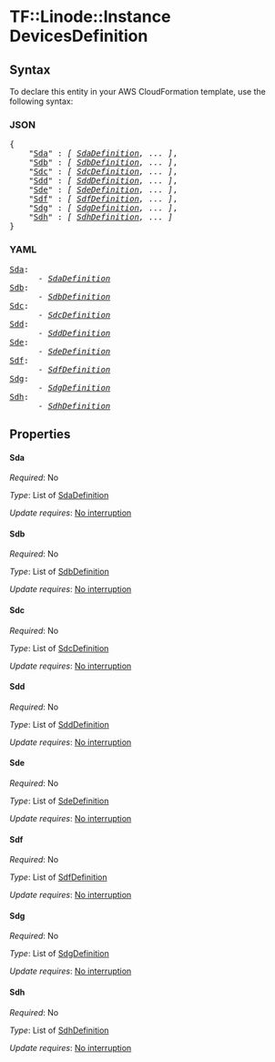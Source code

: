 # TF::Linode::Instance DevicesDefinition

## Syntax

To declare this entity in your AWS CloudFormation template, use the following syntax:

### JSON

<pre>
{
    "<a href="#sda" title="Sda">Sda</a>" : <i>[ <a href="sdadefinition.md">SdaDefinition</a>, ... ]</i>,
    "<a href="#sdb" title="Sdb">Sdb</a>" : <i>[ <a href="sdbdefinition.md">SdbDefinition</a>, ... ]</i>,
    "<a href="#sdc" title="Sdc">Sdc</a>" : <i>[ <a href="sdcdefinition.md">SdcDefinition</a>, ... ]</i>,
    "<a href="#sdd" title="Sdd">Sdd</a>" : <i>[ <a href="sdddefinition.md">SddDefinition</a>, ... ]</i>,
    "<a href="#sde" title="Sde">Sde</a>" : <i>[ <a href="sdedefinition.md">SdeDefinition</a>, ... ]</i>,
    "<a href="#sdf" title="Sdf">Sdf</a>" : <i>[ <a href="sdfdefinition.md">SdfDefinition</a>, ... ]</i>,
    "<a href="#sdg" title="Sdg">Sdg</a>" : <i>[ <a href="sdgdefinition.md">SdgDefinition</a>, ... ]</i>,
    "<a href="#sdh" title="Sdh">Sdh</a>" : <i>[ <a href="sdhdefinition.md">SdhDefinition</a>, ... ]</i>
}
</pre>

### YAML

<pre>
<a href="#sda" title="Sda">Sda</a>: <i>
      - <a href="sdadefinition.md">SdaDefinition</a></i>
<a href="#sdb" title="Sdb">Sdb</a>: <i>
      - <a href="sdbdefinition.md">SdbDefinition</a></i>
<a href="#sdc" title="Sdc">Sdc</a>: <i>
      - <a href="sdcdefinition.md">SdcDefinition</a></i>
<a href="#sdd" title="Sdd">Sdd</a>: <i>
      - <a href="sdddefinition.md">SddDefinition</a></i>
<a href="#sde" title="Sde">Sde</a>: <i>
      - <a href="sdedefinition.md">SdeDefinition</a></i>
<a href="#sdf" title="Sdf">Sdf</a>: <i>
      - <a href="sdfdefinition.md">SdfDefinition</a></i>
<a href="#sdg" title="Sdg">Sdg</a>: <i>
      - <a href="sdgdefinition.md">SdgDefinition</a></i>
<a href="#sdh" title="Sdh">Sdh</a>: <i>
      - <a href="sdhdefinition.md">SdhDefinition</a></i>
</pre>

## Properties

#### Sda

_Required_: No

_Type_: List of <a href="sdadefinition.md">SdaDefinition</a>

_Update requires_: [No interruption](https://docs.aws.amazon.com/AWSCloudFormation/latest/UserGuide/using-cfn-updating-stacks-update-behaviors.html#update-no-interrupt)

#### Sdb

_Required_: No

_Type_: List of <a href="sdbdefinition.md">SdbDefinition</a>

_Update requires_: [No interruption](https://docs.aws.amazon.com/AWSCloudFormation/latest/UserGuide/using-cfn-updating-stacks-update-behaviors.html#update-no-interrupt)

#### Sdc

_Required_: No

_Type_: List of <a href="sdcdefinition.md">SdcDefinition</a>

_Update requires_: [No interruption](https://docs.aws.amazon.com/AWSCloudFormation/latest/UserGuide/using-cfn-updating-stacks-update-behaviors.html#update-no-interrupt)

#### Sdd

_Required_: No

_Type_: List of <a href="sdddefinition.md">SddDefinition</a>

_Update requires_: [No interruption](https://docs.aws.amazon.com/AWSCloudFormation/latest/UserGuide/using-cfn-updating-stacks-update-behaviors.html#update-no-interrupt)

#### Sde

_Required_: No

_Type_: List of <a href="sdedefinition.md">SdeDefinition</a>

_Update requires_: [No interruption](https://docs.aws.amazon.com/AWSCloudFormation/latest/UserGuide/using-cfn-updating-stacks-update-behaviors.html#update-no-interrupt)

#### Sdf

_Required_: No

_Type_: List of <a href="sdfdefinition.md">SdfDefinition</a>

_Update requires_: [No interruption](https://docs.aws.amazon.com/AWSCloudFormation/latest/UserGuide/using-cfn-updating-stacks-update-behaviors.html#update-no-interrupt)

#### Sdg

_Required_: No

_Type_: List of <a href="sdgdefinition.md">SdgDefinition</a>

_Update requires_: [No interruption](https://docs.aws.amazon.com/AWSCloudFormation/latest/UserGuide/using-cfn-updating-stacks-update-behaviors.html#update-no-interrupt)

#### Sdh

_Required_: No

_Type_: List of <a href="sdhdefinition.md">SdhDefinition</a>

_Update requires_: [No interruption](https://docs.aws.amazon.com/AWSCloudFormation/latest/UserGuide/using-cfn-updating-stacks-update-behaviors.html#update-no-interrupt)

